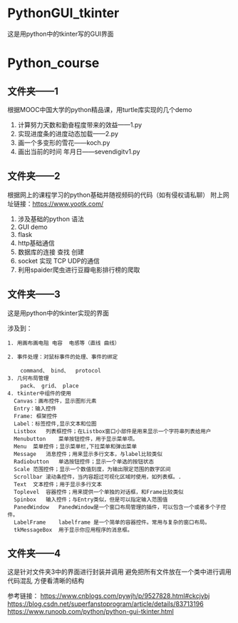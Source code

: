 # PythonGUI_tkinter
这是用python中的tkinter写的GUI界面

# Python_course
## 文件夹——1
根据MOOC中国大学的python精品课，用turtle库实现的几个demo
  1. 计算努力天数和勤奋程度带来的效益——1.py
  2. 实现进度条的进度动态加载——2.py
  3. 画一个多变形的雪花——koch.py
  4. 画出当前的时间 年月日——sevendigitv1.py
  
## 文件夹——2
根据网上的课程学习的python基础并随视频码的代码（如有侵权请私聊）
附上网址链接：https://www.yootk.com/
  1. 涉及基础的python 语法
  2. GUI demo
  3. flask 
  4. http基础通信
  5. 数据库的连接 查找 创建
  6. socket 实现 TCP UDP的通信
  7. 利用spaider爬虫进行豆瓣电影排行榜的爬取
  
## 文件夹——3
  这是用python中的tkinter实现的界面
  
  涉及到：
  
    1. 用画布画电阻 电容  电感等（直线 曲线）
    
    2. 事件处理：对鼠标事件的处理、事件的绑定
    
        command、 bind、  protocol
    3. 几何布局管理
        pack、 grid、 place
    4. tkinter中组件的使用
      Canvas：画布控件，显示图形元素
      Entry：输入控件
      Frame: 框架控件
      Label：标签控件,显示文本和位图
      Listbox	列表框控件；在Listbox窗口小部件是用来显示一个字符串列表给用户
      Menubutton	菜单按钮控件，用于显示菜单项。
      Menu	菜单控件；显示菜单栏,下拉菜单和弹出菜单
      Message	消息控件；用来显示多行文本，与label比较类似
      Radiobutton	单选按钮控件；显示一个单选的按钮状态
      Scale	范围控件；显示一个数值刻度，为输出限定范围的数字区间
      Scrollbar	滚动条控件，当内容超过可视化区域时使用，如列表框。.
      Text	文本控件；用于显示多行文本
      Toplevel	容器控件；用来提供一个单独的对话框，和Frame比较类似
      Spinbox	输入控件；与Entry类似，但是可以指定输入范围值
      PanedWindow	PanedWindow是一个窗口布局管理的插件，可以包含一个或者多个子控件。
      LabelFrame	labelframe 是一个简单的容器控件。常用与复杂的窗口布局。
      tkMessageBox	用于显示你应用程序的消息框。
	
## 文件夹——4
这是针对文件夹3中的界面进行封装并调用 避免把所有文件放在一个类中进行调用 代码混乱 
方便看清晰的结构


参考链接：
      https://www.cnblogs.com/pywjh/p/9527828.html#ckcjybj
      https://blog.csdn.net/superfanstoprogram/article/details/83713196
      https://www.runoob.com/python/python-gui-tkinter.html
